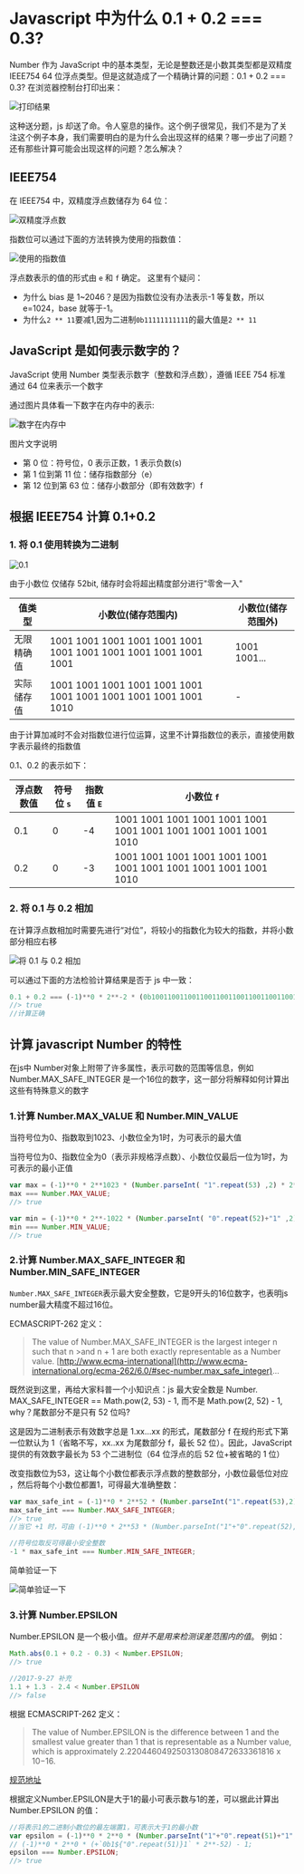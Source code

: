 # Javascript 中为什么 0.1 + 0.2 === 0.3?

Number 作为 JavaScript 中的基本类型，无论是整数还是小数其类型都是双精度 IEEE754 64 位浮点类型。但是这就造成了一个精确计算的问题：0.1 + 0.2 === 0.3? 在浏览器控制台打印出来：

![打印结果](./files/number/1.png)

这种送分题，js 却送了命。令人窒息的操作。这个例子很常见，我们不是为了关注这个例子本身，我们需要明白的是为什么会出现这样的结果？哪一步出了问题？还有那些计算可能会出现这样的问题？怎么解决？

## IEEE754

在 IEEE754 中，双精度浮点数储存为 64 位：

![双精度浮点数](./files/number/2.png)

指数位可以通过下面的方法转换为使用的指数值：

![使用的指数值](./files/number/3.png)

浮点数表示的值的形式由 `e` 和 `f` 确定。
这里有个疑问：
- 为什么 bias 是 1~2046？是因为指数位没有办法表示-1 等复数，所以 e=1024，base 就等于-1。
- 为什么`2 ** 11`要减1,因为二进制`0b11111111111`的最大值是`2 ** 11`

## JavaScript 是如何表示数字的？

JavaScript 使用 Number 类型表示数字（整数和浮点数），遵循 IEEE 754 标准 通过 64 位来表示一个数字

通过图片具体看一下数字在内存中的表示:

![数字在内存中](./files/number/4.png)

图片文字说明

- 第 0 位：符号位，0 表示正数，1 表示负数(s)
- 第 1 位到第 11 位：储存指数部分（e）
- 第 12 位到第 63 位：储存小数部分（即有效数字）f

## 根据 IEEE754 计算 0.1+0.2

### 1. 将 0.1 使用转换为二进制

![0.1](./files/number/6.png)

由于小数位 仅储存 52bit, 储存时会将超出精度部分进行"零舍一入"

| 值类型     | 小数位(储存范围内)                                               | 小数位(储存范围外) |
| ---------- | ---------------------------------------------------------------- | ------------------ |
| 无限精确值 | 1001 1001 1001 1001 1001 1001 1001 1001 1001 1001 1001 1001 1001 | 1001 1001...       |
| 实际储存值 | 1001 1001 1001 1001 1001 1001 1001 1001 1001 1001 1001 1001 1010 | -                  |

由于计算加减时不会对指数位进行位运算，这里不计算指数位的表示，直接使用数字表示最终的指数值

0.1、0.2 的表示如下：

| 浮点数数值 | 符号位 `s` | 指数值 `E` | 小数位 `f`                                                       |
| ---------- | ---------- | ---------- | ---------------------------------------------------------------- |
| 0.1        | 0          | -4         | 1001 1001 1001 1001 1001 1001 1001 1001 1001 1001 1001 1001 1010 |
| 0.2        | 0          | -3         | 1001 1001 1001 1001 1001 1001 1001 1001 1001 1001 1001 1001 1010 |

### 2. 将 0.1 与 0.2 相加

在计算浮点数相加时需要先进行“对位”，将较小的指数化为较大的指数，并将小数部分相应右移

![将 0.1 与 0.2 相加](./files/number/7.png)

可以通过下面的方法检验计算结果是否于 js 中一致：

```javascript
0.1 + 0.2 === (-1)**0 * 2**-2 * (0b10011001100110011001100110011001100110011001100110100 * 2**-52)
//> true
//计算正确
```

## 计算 javascript Number 的特性

在js中 Number对象上附带了许多属性，表示可数的范围等信息，例如 Number.MAX_SAFE_INTEGER 是一个16位的数字，这一部分将解释如何计算出这些有特殊意义的数字

### 1.计算 Number.MAX_VALUE 和 Number.MIN_VALUE

当符号位为0、指数取到1023、小数位全为1时，为可表示的最大值

当符号位为0、指数位全为0（表示非规格浮点数）、小数位仅最后一位为1时，为可表示的最小正值

```javascript
var max = (-1)**0 * 2**1023 * (Number.parseInt( "1".repeat(53) ,2) * 2**-52);
max === Number.MAX_VALUE;
//> true

var min = (-1)**0 * 2**-1022 * (Number.parseInt( "0".repeat(52)+"1" ,2) * 2**-52);
min === Number.MIN_VALUE;
//> true
```
### 2.计算 Number.MAX_SAFE_INTEGER 和 Number.MIN_SAFE_INTEGER

`Number.MAX_SAFE_INTEGER`表示最大安全整数，它是9开头的16位数字，也表明js number最大精度不超过16位。

ECMASCRIPT-262 定义：

>The value of Number.MAX_SAFE_INTEGER is the largest integer n such that n >and n + 1 are both exactly representable as a Number value. [http://www.ecma-international](http://www.ecma-international.org/ecma-262/6.0/#sec-number.max_safe_integer)...

既然说到这里，再给大家科普一个小知识点：js 最大安全数是 Number. MAX_SAFE_INTEGER == Math.pow(2, 53) - 1, 而不是 Math.pow(2, 52) - 1, why？尾数部分不是只有 52 位吗?

这是因为二进制表示有效数字总是 1.xx…xx 的形式，尾数部分 f 在规约形式下第一位默认为 1（省略不写，xx..xx 为尾数部分 f，最长 52 位）。因此，JavaScript 提供的有效数字最长为 53 个二进制位（64 位浮点的后 52 位+被省略的 1 位）

改变指数位为53，这让每个小数位都表示浮点数的整数部分，小数位最低位对应 ，然后将每个小数位都置1，可得最大准确整数：

```javascript
var max_safe_int = (-1)**0 * 2**52 * (Number.parseInt("1".repeat(53),2) * 2**-52);
max_safe_int === Number.MAX_SAFE_INTEGER;
//> true
//当它 +1 时，可由 (-1)**0 * 2**53 * (Number.parseInt("1"+"0".repeat(52),2) * 2**-52) 正确表示，而再 +1 时则无法准确表示

//符号位取反可得最小安全整数
-1 * max_safe_int === Number.MIN_SAFE_INTEGER;
```
简单验证一下

![简单验证一下](./files/number/5.png)

### 3.计算 Number.EPSILON

Number.EPSILON 是一个极小值。*但并不是用来检测误差范围内的值*。 例如：

```javascript
Math.abs(0.1 + 0.2 - 0.3) < Number.EPSILON;
//> true

//2017-9-27 补充
1.1 + 1.3 - 2.4 < Number.EPSILON
//> false
```

根据 ECMASCRIPT-262 定义：

> The value of Number.EPSILON is the difference between 1 and the smallest value greater than 1 that is representable as a Number value, which is approximately 2.2204460492503130808472633361816 x 10‍−‍16.

[规范地址](http://www.ecma-international.org/ecma-262/6.0/#sec-number.epsilon)

根据定义Number.EPSILON是大于1的最小可表示数与1的差，可以据此计算出 Number.EPSILON 的值：

```javascript
//将表示1的二进制小数位的最左端置1，可表示大于1的最小数
var epsilon = (-1)**0 * 2**0 * (Number.parseInt("1"+"0".repeat(51)+"1",2) * 2**-52) - 1;
// (-1)**0 * 2**0 * (+`0b1${"0".repeat(51)}1` * 2**-52) - 1;
epsilon === Number.EPSILON;
//> true
```
